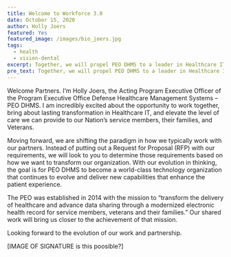 ```yaml
---
title: Welcome to Workforce 3.0
date: October 15, 2020
author: Holly Joers
featured: Yes
featured_image: /images/bio_joers.jpg
tags:
  - health
  - vision-dental
excerpt: Together, we will propel PEO DHMS to a leader in Healthcare IT
pre_text: Together, we will propel PEO DHMS to a leader in Healthcare IT
---
```

Welcome Partners. I’m Holly Joers, the Acting Program Executive Officer of the Program Executive Office Defense Healthcare Management Systems – PEO DHMS. 
I am incredibly excited about the opportunity to work together, bring about lasting transformation in Healthcare IT, and elevate the level of care we can provide to our Nation’s service members, their families, and Veterans.  

Moving forward, we are shifting the paradigm in how we typically work with our partners. Instead of putting out a Request for Proposal (RFP) with our requirements, we will look to you to determine those requirements based on how we want to transform our organization. With our evolution in thinking, the goal is for PEO DHMS to become a world-class technology organization that continues to evolve and deliver new capabilities that enhance the patient experience. 

The PEO was established in 2014 with the mission to “transform the delivery of healthcare and advance data sharing through a modernized electronic health record for service members, veterans and their families.”  Our shared work will bring us closer to the achievement of that mission. 

Looking forward to the evolution of our work and partnership. 

[IMAGE OF SIGNATURE is this poosible?]
